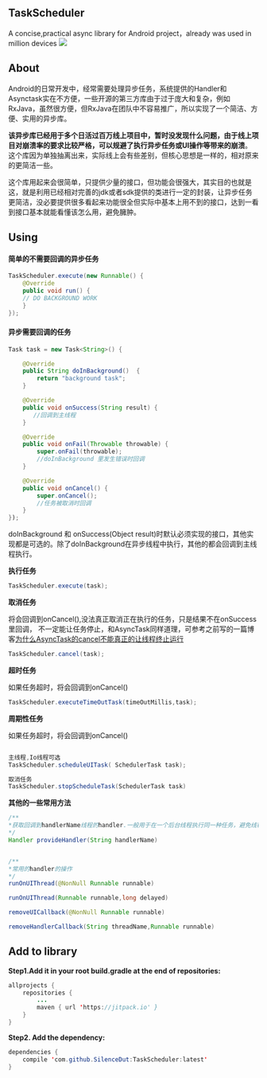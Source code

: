 ## TaskScheduler

A concise,practical async library for Android project，already was used in million devices
[![](https://jitpack.io/v/SilenceDut/TaskScheduler.svg)](https://jitpack.io/#SilenceDut/TaskScheduler)

## About

Android的日常开发中，经常需要处理异步任务，系统提供的Handler和Asynctask实在不方便，一些开源的第三方库由于过于庞大和复杂，例如RxJava，虽然很方便，但RxJava在团队中不容易推广，所以实现了一个简洁、方便、实用的异步库。

**该异步库已经用于多个日活过百万线上项目中，暂时没发现什么问题，由于线上项目对崩溃率的要求比较严格，可以规避了执行异步任务或UI操作等带来的崩溃**。这个库因为单独抽离出来，实际线上会有些差别，但核心思想是一样的，相对原来的更简洁一些。

这个库用起来会很简单，只提供少量的接口，但功能会很强大，其实目的也就是这，就是利用已经相对完善的jdk或者sdk提供的类进行一定的封装，让异步任务更简洁，没必要提供很多看起来功能很全但实际中基本上用不到的接口，达到一看到接口基本就能看懂该怎么用，避免臃肿。

## Using

#### 简单的不需要回调的异步任务

```java
TaskScheduler.execute(new Runnable() {
    @Override
    public void run() {
    // DO BACKGROUND WORK
    }
});
```

####  异步需要回调的任务

```java
Task task = new Task<String>() {

    @Override
    public String doInBackground()  {
        return "background task";
    }

    @Override
    public void onSuccess(String result) {
       //回调到主线程
    }

    @Override
    public void onFail(Throwable throwable) {
        super.onFail(throwable);
        //doInBackground 里发生错误时回调
    }

    @Override
    public void onCancel() {
        super.onCancel();
        //任务被取消时回调
    }
});
```
doInBackground 和 onSuccess(Object result)时默认必须实现的接口，其他实现都是可选的。除了doInBackground在异步线程中执行，其他的都会回调到主线程执行。

**执行任务**

```java
TaskScheduler.execute(task);

```

**取消任务**

将会回调到onCancel(),没法真正取消正在执行的任务，只是结果不在onSuccess里回调， 不一定能让任务停止，和AsyncTask同样道理，可参考之前写的一篇博客[为什么AsyncTask的cancel不能真正的让线程终止运行](http://silencedut.com/2016/07/08/基于最新版本的AsyncTask源码解读及AsyncTask的黑暗面/)

```java
TaskScheduler.cancel(task);

```

**超时任务**

如果任务超时，将会回调到onCancel()

```java
TaskScheduler.executeTimeOutTask(timeOutMillis,task);

```

**周期性任务**

如果任务超时，将会回调到onCancel()

```java

主线程,Io线程可选
TaskScheduler.scheduleUITask( SchedulerTask task);

取消任务
TaskScheduler.stopScheduleTask(SchedulerTask task) 

```

**其他的一些常用方法**


```java
/**
*获取回调到handlerName线程的handler.一般用于在一个后台线程执行同一种任务，避免线程安全问题。如数据库，文件操作
*/
Handler provideHandler(String handlerName)


/**
*常用的handler的操作
*/
runOnUIThread(@NonNull Runnable runnable)

runOnUIThread(Runnable runnable,long delayed)

removeUICallback(@NonNull Runnable runnable)

removeHandlerCallback(String threadName,Runnable runnable)

```

## Add to library

**Step1.Add it in your root build.gradle at the end of repositories:**

```java
allprojects {
	repositories {
		...
		maven { url 'https://jitpack.io' }
	}
}
```


**Step2. Add the dependency:**

```java
dependencies {
	compile 'com.github.SilenceDut:TaskScheduler:latest'
}
```


